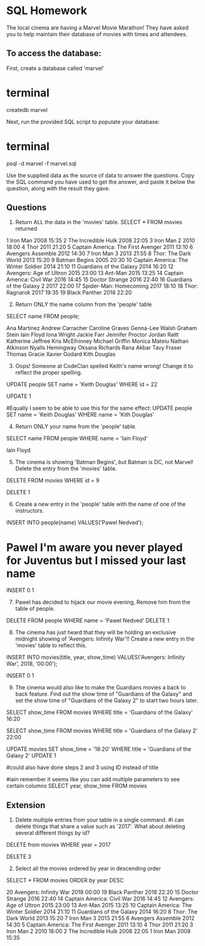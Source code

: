# SQL Homework

The local cinema are having a Marvel Movie Marathon! They have asked you to help maintain their database of movies with times and attendees.

## To access the database:

First, create a database called 'marvel'


# terminal
createdb marvel


Next, run the provided SQL script to populate your database:


# terminal
psql -d marvel -f marvel.sql


Use the supplied data as the source of data to answer the questions. Copy the SQL command you have used to get the answer, and paste it below the question, along with the result they gave.









## Questions

1.  Return ALL the data in the 'movies' table.
SELECT * FROM movies
returned

1	Iron Man	2008	15:35
2	The Incredible Hulk	2008	22:05
3	Iron Man 2	2010	18:00
4	Thor	2011	21:20
5	Captain America: The First Avenger	2011	13:10
6	Avengers Assemble	2012	14:30
7	Iron Man 3	2013	21:55
8	Thor: The Dark World	2013	15:20
9	Batman Begins	2005	20:30
10	Captain America: The Winter Soldier	2014	21:10
11	Guardians of the Galaxy	2014	16:20
12	Avengers: Age of Ultron	2015	23:00
13	Ant-Man	2015	13:25
14	Captain America: Civil War	2016	14:45
15	Doctor Strange	2016	22:40
16	Guardians of the Galaxy 2	2017	22:00
17	Spider-Man: Homecoming	2017	18:10
18	Thor: Ragnarok	2017	19:35
19	Black Panther	2018	22:20




2.  Return ONLY the name column from the 'people' table

SELECT name FROM people;

Ana Martinez
Andrew Carracher
Caroline Graves
Genna-Lee Walsh
Graham Stein
Iain Floyd
Iona Wright
Jackie Farr
Jennifer Proctor
Jordan Raitt
Katherine Jeffree
Kris McElhinney
Michael Griffin
Monica Mateiu
Nathan Atkinson
Nyalls Hemingway
Oksana Richards
Rana Akbar
Tavy Fraser
Thomas Gracie
Xavier Godard
Kith Douglas








3.  Oops! Someone at CodeClan spelled Keith's name wrong! Change it to reflect the proper spelling.

UPDATE people
SET name = 'Keith Douglas'
WHERE id = 22

UPDATE 1

#Equally I seem to be able to use this for the same effect:
UPDATE people
SET name = 'Keith Douglas'
WHERE name = 'Kith Douglas'



4.  Return ONLY your name from the 'people' table.

SELECT name FROM people
WHERE name = 'Iain Floyd'

Iain Floyd




5.  The cinema is showing 'Batman Begins', but Batman is DC, not Marvel! Delete the entry from the 'movies' table.

DELETE FROM movies
WHERE id = 9

DELETE 1



6.  Create a new entry in the 'people' table with the name of one of the instructors.

INSERT INTO people(name)
VALUES('Pawel Nedved');
# Pawel I'm aware you never played for Juventus but I missed your last name
INSERT 0 1


7.  Pawel has decided to hijack our movie evening, Remove him from the table of people.

DELETE FROM people
WHERE name = 'Pawel Nedved'
DELETE 1

8.  The cinema has just heard that they will be holding an exclusive midnight showing of 'Avengers: Infinity War'!! Create a new entry in the 'movies' table to reflect this.

INSERT INTO movies(title, year, show_time)
VALUES('Avengers: Infinity War', 2018, '00:00');

INSERT 0 1

9.  The cinema would also like to make the Guardians movies a back to back feature. Find out the show time of "Guardians of the Galaxy" and set the show time of "Guardians of the Galaxy 2" to start two hours later.

SELECT show_time FROM movies
WHERE title = 'Guardians of the Galaxy'
16:20

SELECT show_time FROM movies
WHERE title = 'Guardians of the Galaxy 2'
22:00

UPDATE movies
SET show_time = '18:20'
WHERE title = 'Guardians of the Galaxy 2'
UPDATE 1

#could also have done steps 2 and 3 using ID instead of title

#iain remember it seems like you can add multiple parameters to see certain columns
SELECT year, show_time FROM movies






## Extension

1.  Delete multiple entries from your table in a single command.
#i can delete things that share a value such as '2017'. What about deleting several different things by id?

DELETE from movies
WHERE year = 2017

DELETE 3


2. Select all the movies ordered by year in descending order

SELECT * FROM movies
ORDER by year DESC

20	Avengers: Infinity War	2018	00:00
19	Black Panther	2018	22:20
15	Doctor Strange	2016	22:40
14	Captain America: Civil War	2016	14:45
12	Avengers: Age of Ultron	2015	23:00
13	Ant-Man	2015	13:25
10	Captain America: The Winter Soldier	2014	21:10
11	Guardians of the Galaxy	2014	16:20
8	Thor: The Dark World	2013	15:20
7	Iron Man 3	2013	21:55
6	Avengers Assemble	2012	14:30
5	Captain America: The First Avenger	2011	13:10
4	Thor	2011	21:20
3	Iron Man 2	2010	18:00
2	The Incredible Hulk	2008	22:05
1	Iron Man	2008	15:35











#
